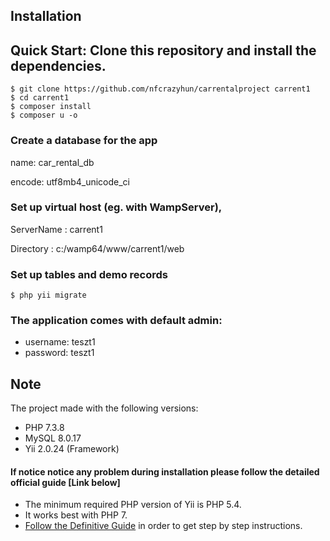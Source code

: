 
## Installation
## Quick Start: Clone this repository and install the dependencies.

```
$ git clone https://github.com/nfcrazyhun/carrentalproject carrent1
$ cd carrent1
$ composer install
$ composer u -o
```
### Create a database for the app

name: car_rental_db

encode: utf8mb4_unicode_ci

### Set up virtual host (eg. with WampServer),

ServerName :  carrent1

Directory :  c:/wamp64/www/carrent1/web

### Set up tables and demo records
```
$ php yii migrate
```
### The application comes with default admin:

-   username: teszt1
-   password: teszt1


## Note

The project made with the following versions:
- PHP 7.3.8
- MySQL 8.0.17
- Yii 2.0.24 (Framework)

#### If notice notice any problem during installation please follow the detailed official guide [Link below]

-   The minimum required PHP version of Yii is PHP 5.4.
-   It works best with PHP 7.
-   [Follow the Definitive Guide](https://www.yiiframework.com/doc-2.0/guide-start-installation.html)  in order to get step by step instructions.